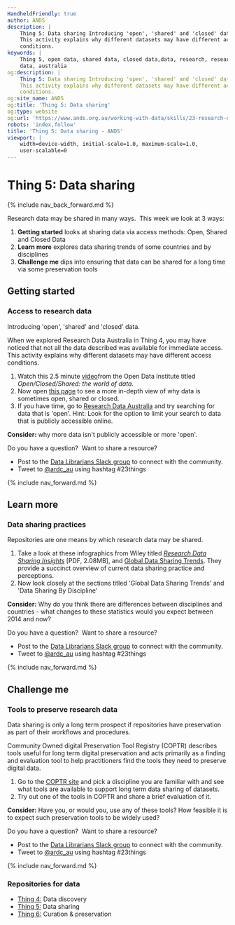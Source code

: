 ```yaml
---
HandheldFriendly: true
author: ANDS
description: |
    Thing 5: Data sharing Introducing 'open', 'shared' and 'closed' data.
    This activity explains why different datasets may have different access
    conditions.
keywords: |
    Thing 5, open data, shared data, closed data,data, research, research
    data, australia
og:description: |
    Thing 5: Data sharing Introducing 'open', 'shared' and 'closed' data.
    This activity explains why different datasets may have different access
    conditions.
og:site_name: ANDS
og:title: 'Thing 5: Data sharing'
og:type: website
og:url: 'https://www.ands.org.au/working-with-data/skills/23-research-data-things/all23/thing-5'
robots: 'index,follow'
title: 'Thing 5: Data sharing - ANDS'
viewport: |
    width=device-width, initial-scale=1.0, maximum-scale=1.0,
    user-scalable=0
---
```

# Thing 5: Data sharing

{% include nav_back_forward.md %}

Research data may be shared in many ways.  This week we look at 3 ways:

1.  **Getting started** looks at sharing data via access methods: Open,
    Shared and Closed Data
2.  **Learn more** explores data sharing trends of some countries and by
    disciplines
3.  **Challenge me** dips into ensuring that data can be shared for a
    long time via some preservation tools


## Getting started

### Access to research data

Introducing 'open', 'shared' and 'closed' data.

When we explored Research Data Australia in Thing 4, you may have
noticed that not all the data described was available for immediate
access. This activity explains why different datasets may have different
access conditions.

1.  Watch this 2.5 minute [video](https://vimeo.com/125783029)from the
    Open Data Institute titled *Open/Closed/Shared: the world of data.*
2.  Now open [this page](https://www.ands.org.au/working-with-data/articulating-the-value-of-open-data/open-data "Value of open data")
    to see a more in-depth view of why data is sometimes open, shared or
    closed.
3.  If you have time, go to [Research Data Australia](https://researchdata.ands.org.au) and try searching for
    data that is 'open'. Hint: Look for the option to limit your search
    to data that is publicly accessible online.

**Consider:** why more data isn't publicly accessible or more 'open'.

Do you have a question?  Want to share a resource?
- Post to the [Data Librarians Slack group](https://tiny.cc/data-librarians) to connect with the community.
- Tweet to [@ardc_au](https://twitter.com/ARDC_AU) using hashtag #23things

{% include nav_forward.md %}

## Learn more

### Data sharing practices

Repositories are one means by which research data may be shared.

1.  Take a look at these infographics from Wiley titled [*Research Data Sharing Insights*](http://doi.org/10.6084/m9.figshare.3555993.v1) \[PDF, 2.08MB\], and [Global Data Sharing Trends](https://authorservices.wiley.com/asset/photos/licensing-and-open-access-photos/Wiley%20Global%20Data%20Sharing%20Infographic%20June%202017.pdf "Wiley - Global Data Sharing Trends"). They provide a succinct overview of current data sharing practice and perceptions.
2.  Now look closely at the sections titled 'Global Data Sharing Trends' and 'Data Sharing By Discipline'

**Consider:** Why do you think there are differences between disciplines
and countries - what changes to these statistics would you expect
between 2014 and now?

Do you have a question?  Want to share a resource?
- Post to the [Data Librarians Slack group](https://tiny.cc/data-librarians) to connect with the community.
- Tweet to [@ardc_au](https://twitter.com/ARDC_AU) using hashtag #23things

{% include nav_forward.md %}

## Challenge me
### Tools to preserve research data

Data sharing is only a long term prospect if repositories have
preservation as part of their workflows and procedures.

Community Owned digital Preservation Tool Registry (COPTR) describes
tools useful for long term digital preservation and acts primarily as a
finding and evaluation tool to help practitioners find the tools they
need to preserve digital data.

1.  Go to the [COPTR site](http://coptr.digipres.org/Main_Page) and pick
    a discipline you are familiar with and see what tools are available
    to support long term data sharing of datasets.
2.  Try out one of the tools in COPTR and share a brief evaluation of
    it.

**Consider:** Have you, or would you, use any of these tools? How
feasible it is to expect such preservation tools to be widely used?

Do you have a question?  Want to share a resource?
- Post to the [Data Librarians Slack group](https://tiny.cc/data-librarians) to connect with the community.
- Tweet to [@ardc_au](https://twitter.com/ARDC_AU) using hashtag #23things

{% include nav_forward.md %}

### Repositories for data

- [Thing 4:](thing-4.md) Data discovery
- [Thing 5:](thing-5.md) Data sharing
- [Thing 6:](thing-6.md) Curation & preservation
